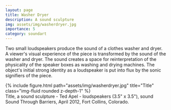 ```yaml
---
layout: page
title: Washer Dryer
description: A sound sculpture 
img: assets/img/washerdryer.jpg
importance: 5
category: soundart
---
```


Two small loudspeakers produce the sound of a clothes washer and dryer. A viewer's visual experience of the piece is transformed by the sound of the washer and dryer. The sound creates a space for reinterpretation of the physicality of the speaker boxes as washing and drying machines. The object's initial strong identity as a loudspeaker is put into flux by the sonic signifiers of the piece.


<div class="row">
    <div class="col-sm mt-3 mt-md-0">
        {% include figure.html path="assets/img/washerdryer.jpg" title="Title" class="img-fluid rounded z-depth-1" %}
    </div>
</div>
<div class="caption">
    Title, a sound sculpture - Ted Apel - loudspeakers (3.5" x 3.5"), sound
Sound Through Barriers, April 2012, Fort Collins, Colorado.

</div>



